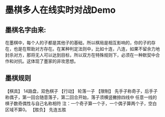 # 墨棋多人在线实时对战Demo


## 墨棋名字由来:
在墨棋中，每个人的子都是其他子的基础，所以棋局是相互影响的，你的子的存在，也是在帮助对方存在。在某种判定法则中，比如十连，八连，如果不留余力地封杀对方，那将无人可以达到目标，所以双方在特殊规则下，必须在一种默契中合作和对抗。这体现了墨家的非攻思想。

## 墨棋规则 
【棋具】
14路盘，双色棋子
【行动】
轮落一子
【限制】
先手子称奇子，后手子称偶子，第一回合随意落子，第二回合开始，落子须横竖撇捺四线中
任意一线的棋子数奇偶性与自己名称相符
注：一个奇子算一个子，一个偶子算两个子，空白区域不算0。
【胜负】
先连五胜
